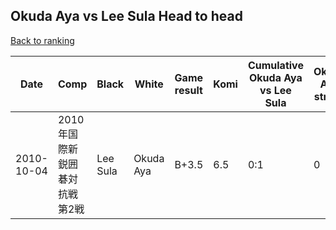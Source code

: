 ## Okuda Aya vs Lee Sula Head to head

[Back to ranking](../../index.md)




| **Date** | **Comp** | **Black** | **White** | **Game result** | **Komi** | **Cumulative Okuda Aya vs Lee Sula** | **Okuda Aya streak** | **Lee Sula streak** | 
| --- | --- | --- | --- | --- | --- | --- | --- | --- |
| 2010-10-04 | 2010年国際新鋭囲碁対抗戦第2戦 | Lee Sula | Okuda Aya | B+3.5 | 6.5 | 0:1 | 0 | 1 |




